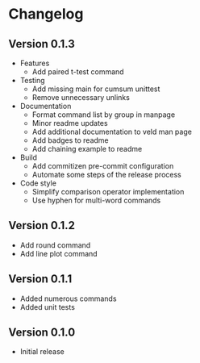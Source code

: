 # Changelog

## Version 0.1.3

* Features
  - Add paired t-test command
* Testing
  - Add missing main for cumsum unittest
  - Remove unnecessary unlinks
* Documentation
  - Format command list by group in manpage
  - Minor readme updates
  - Add additional documentation to veld man page
  - Add badges to readme
  - Add chaining example to readme
* Build
  - Add commitizen pre-commit configuration
  - Automate some steps of the release process
* Code style
  - Simplify comparison operator implementation
  - Use hyphen for multi-word commands

## Version 0.1.2

* Add round command
* Add line plot command

## Version 0.1.1

* Added numerous commands
* Added unit tests

## Version 0.1.0

* Initial release

